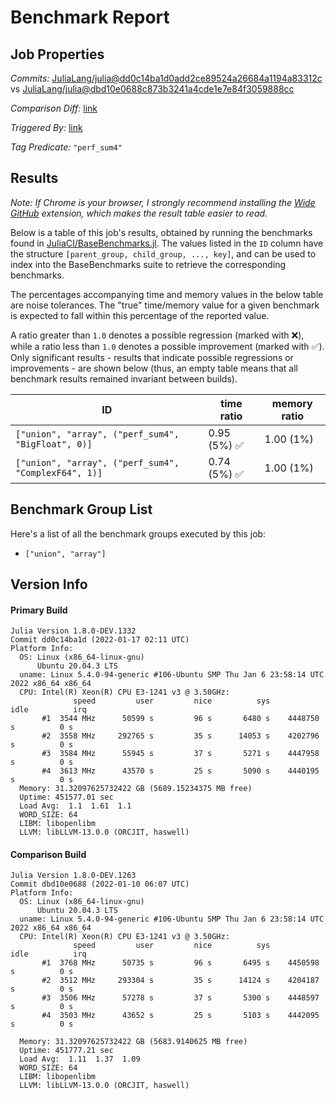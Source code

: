 # Benchmark Report

## Job Properties

*Commits:* [JuliaLang/julia@dd0c14ba1d0add2ce89524a26684a1194a83312c](https://github.com/JuliaLang/julia/commit/dd0c14ba1d0add2ce89524a26684a1194a83312c) vs [JuliaLang/julia@dbd10e0688c873b3241a4cde1e7e84f3059888cc](https://github.com/JuliaLang/julia/commit/dbd10e0688c873b3241a4cde1e7e84f3059888cc)

*Comparison Diff:* [link](https://github.com/JuliaLang/julia/compare/dbd10e0688c873b3241a4cde1e7e84f3059888cc..dd0c14ba1d0add2ce89524a26684a1194a83312c)

*Triggered By:* [link](https://github.com/JuliaLang/julia/commit/dd0c14ba1d0add2ce89524a26684a1194a83312c#commitcomment-64123803)

*Tag Predicate:* `"perf_sum4"`

## Results

*Note: If Chrome is your browser, I strongly recommend installing the [Wide GitHub](https://chrome.google.com/webstore/detail/wide-github/kaalofacklcidaampbokdplbklpeldpj?hl=en)
extension, which makes the result table easier to read.*

Below is a table of this job's results, obtained by running the benchmarks found in
[JuliaCI/BaseBenchmarks.jl](https://github.com/JuliaCI/BaseBenchmarks.jl). The values
listed in the `ID` column have the structure `[parent_group, child_group, ..., key]`,
and can be used to index into the BaseBenchmarks suite to retrieve the corresponding
benchmarks.

The percentages accompanying time and memory values in the below table are noise tolerances. The "true"
time/memory value for a given benchmark is expected to fall within this percentage of the reported value.

A ratio greater than `1.0` denotes a possible regression (marked with :x:), while a ratio less
than `1.0` denotes a possible improvement (marked with :white_check_mark:). Only significant results - results
that indicate possible regressions or improvements - are shown below (thus, an empty table means that all
benchmark results remained invariant between builds).

| ID | time ratio | memory ratio |
|----|------------|--------------|
| `["union", "array", ("perf_sum4", "BigFloat", 0)]` | 0.95 (5%) :white_check_mark: | 1.00 (1%)  |
| `["union", "array", ("perf_sum4", "ComplexF64", 1)]` | 0.74 (5%) :white_check_mark: | 1.00 (1%)  |

## Benchmark Group List

Here's a list of all the benchmark groups executed by this job:

- `["union", "array"]`

## Version Info

#### Primary Build

```
Julia Version 1.8.0-DEV.1332
Commit dd0c14ba1d (2022-01-17 02:11 UTC)
Platform Info:
  OS: Linux (x86_64-linux-gnu)
      Ubuntu 20.04.3 LTS
  uname: Linux 5.4.0-94-generic #106-Ubuntu SMP Thu Jan 6 23:58:14 UTC 2022 x86_64 x86_64
  CPU: Intel(R) Xeon(R) CPU E3-1241 v3 @ 3.50GHz: 
              speed         user         nice          sys         idle          irq
       #1  3544 MHz      50599 s         96 s       6480 s    4448750 s          0 s
       #2  3558 MHz     292765 s         35 s      14053 s    4202796 s          0 s
       #3  3584 MHz      55945 s         37 s       5271 s    4447958 s          0 s
       #4  3613 MHz      43570 s         25 s       5090 s    4440195 s          0 s
  Memory: 31.32097625732422 GB (5689.15234375 MB free)
  Uptime: 451577.01 sec
  Load Avg:  1.1  1.61  1.1
  WORD_SIZE: 64
  LIBM: libopenlibm
  LLVM: libLLVM-13.0.0 (ORCJIT, haswell)

```

#### Comparison Build

```
Julia Version 1.8.0-DEV.1263
Commit dbd10e0688 (2022-01-10 06:07 UTC)
Platform Info:
  OS: Linux (x86_64-linux-gnu)
      Ubuntu 20.04.3 LTS
  uname: Linux 5.4.0-94-generic #106-Ubuntu SMP Thu Jan 6 23:58:14 UTC 2022 x86_64 x86_64
  CPU: Intel(R) Xeon(R) CPU E3-1241 v3 @ 3.50GHz: 
              speed         user         nice          sys         idle          irq
       #1  3768 MHz      50735 s         96 s       6495 s    4450598 s          0 s
       #2  3512 MHz     293304 s         35 s      14124 s    4204187 s          0 s
       #3  3506 MHz      57278 s         37 s       5300 s    4448597 s          0 s
       #4  3503 MHz      43652 s         25 s       5103 s    4442095 s          0 s
       
  Memory: 31.32097625732422 GB (5683.9140625 MB free)
  Uptime: 451777.21 sec
  Load Avg:  1.11  1.37  1.09
  WORD_SIZE: 64
  LIBM: libopenlibm
  LLVM: libLLVM-13.0.0 (ORCJIT, haswell)

```
